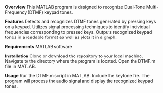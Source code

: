 **Overview**
This MATLAB program is designed to recognize Dual-Tone Multi-Frequency (DTMF) keypad tones.

**Features**
Detects and recognizes DTMF tones generated by pressing keys on a keypad.
Utilizes signal processing techniques to identify individual frequencies corresponding to pressed keys.
Outputs recognized keypad tones in a readable format as well as plots it in a graph.

**Requirements**
MATLAB software

**Installation**
Clone or download the repository to your local machine.
Navigate to the directory where the program is located.
Open the DTMF.m file in MATLAB.

**Usage**
Run the DTMF.m script in MATLAB.
Include the keytone file.
The program will process the audio signal and display the recognized keypad tones.
